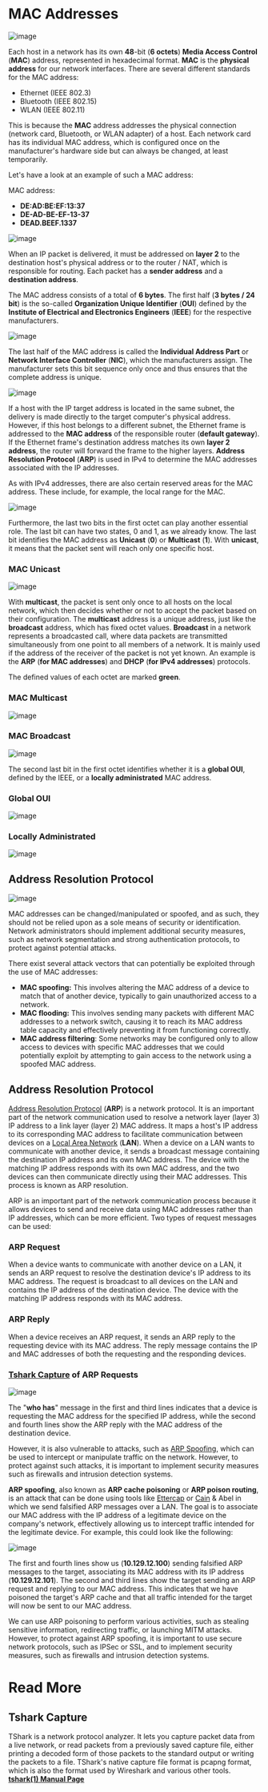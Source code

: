 # MAC Addresses

![image](https://github.com/user-attachments/assets/32196890-25f6-4436-b21f-eadcd81cd7b7)

Each host in a network has its own **48**-bit (**6 octets**) **Media Access Control** (**MAC**) address, represented in hexadecimal format. **MAC** is the **physical address** for our network interfaces. There are several different standards for the MAC address:

- Ethernet (IEEE 802.3)
- Bluetooth (IEEE 802.15)
- WLAN (IEEE 802.11)

This is because the **MAC** address addresses the physical connection (network card, Bluetooth, or WLAN adapter) of a host. Each network card has its individual MAC address, which is configured once on the manufacturer's hardware side but can always be changed, at least temporarily.

Let's have a look at an example of such a MAC address:

MAC address:

- **DE:AD:BE:EF:13:37**
- **DE-AD-BE-EF-13-37**
- **DEAD.BEEF.1337**

![image](https://github.com/user-attachments/assets/528a32b8-1288-46a5-bc7d-a15860fe8cdd)

When an IP packet is delivered, it must be addressed on **layer 2** to the destination host's physical address or to the router / NAT, which is responsible for routing. Each packet has a **sender address** and a **destination address**.

The MAC address consists of a total of **6 bytes**. The first half (**3 bytes / 24 bit**) is the so-called **Organization Unique Identifier** (**OUI**) defined by the **Institute of Electrical and Electronics Engineers** (**IEEE**) for the respective manufacturers.

![image](https://github.com/user-attachments/assets/7977ec4d-ff60-4e31-b03c-1ee1da97e1b3)

The last half of the MAC address is called the **Individual Address Part** or **Network Interface Controller** (**NIC**), which the manufacturers assign. The manufacturer sets this bit sequence only once and thus ensures that the complete address is unique.

![image](https://github.com/user-attachments/assets/99d63759-5c15-4b58-8f23-f7129d6a8c85)

If a host with the IP target address is located in the same subnet, the delivery is made directly to the target computer's physical address. However, if this host belongs to a different subnet, the Ethernet frame is addressed to the **MAC address** of the responsible router (**default gateway**). If the Ethernet frame's destination address matches its own **layer 2 address**, the router will forward the frame to the higher layers. **Address Resolution Protocol** (**ARP**) is used in IPv4 to determine the MAC addresses associated with the IP addresses.

As with IPv4 addresses, there are also certain reserved areas for the MAC address. These include, for example, the local range for the MAC.

![image](https://github.com/user-attachments/assets/a03ea1af-7bb4-415f-831c-39bcd9605b53)

Furthermore, the last two bits in the first octet can play another essential role. The last bit can have two states, 0 and 1, as we already know. The last bit identifies the MAC address as **Unicast** (**0**) or **Multicast** (**1**). With **unicast**, it means that the packet sent will reach only one specific host.

### MAC Unicast

![image](https://github.com/user-attachments/assets/cff5b6e2-fbd3-42b1-9f0b-e52a8e1e2d52)

With **multicast**, the packet is sent only once to all hosts on the local network, which then decides whether or not to accept the packet based on their configuration. The **multicast** address is a unique address, just like the **broadcast** address, which has fixed octet values. **Broadcast** in a network represents a broadcasted call, where data packets are transmitted simultaneously from one point to all members of a network. It is mainly used if the address of the receiver of the packet is not yet known. An example is the **ARP** (**for MAC addresses**) and **DHCP** (**for IPv4 addresses**) protocols.

The defined values of each octet are marked **green**.

### MAC Multicast

![image](https://github.com/user-attachments/assets/c0525292-e6e0-4385-803b-ce551aa78189)

### MAC Broadcast

![image](https://github.com/user-attachments/assets/92b918d3-3268-4701-af08-4ad9ec97e077)

The second last bit in the first octet identifies whether it is a **global OUI**, defined by the IEEE, or a **locally administrated** MAC address.

### Global OUI

![image](https://github.com/user-attachments/assets/559c07ef-1e8c-421f-a281-e1a6256407dd)

### Locally Administrated

![image](https://github.com/user-attachments/assets/d14cb089-d689-47df-9b87-868f21dddce1)

## Address Resolution Protocol

![image](https://www.networkacademy.io/sites/default/files/inline-images/how-arp-works.gif)

MAC addresses can be changed/manipulated or spoofed, and as such, they should not be relied upon as a sole means of security or identification. Network administrators should implement additional security measures, such as network segmentation and strong authentication protocols, to protect against potential attacks.

There exist several attack vectors that can potentially be exploited through the use of MAC addresses:

- **MAC spoofing:** This involves altering the MAC address of a device to match that of another device, typically to gain unauthorized access to a network.
- **MAC flooding:** This involves sending many packets with different MAC addresses to a network switch, causing it to reach its MAC address table capacity and effectively preventing it from functioning correctly.
- **MAC address filtering**: Some networks may be configured only to allow access to devices with specific MAC addresses that we could potentially exploit by attempting to gain access to the network using a spoofed MAC address.

## Address Resolution Protocol

[Address Resolution Protocol](https://en.wikipedia.org/wiki/Address_Resolution_Protocol) (**ARP**) is a network protocol. It is an important part of the network communication used to resolve a network layer (layer 3) IP address to a link layer (layer 2) MAC address. It maps a host's IP address to its corresponding MAC address to facilitate communication between devices on a [Local Area Network](https://en.wikipedia.org/wiki/Local_area_network) (**LAN**). When a device on a LAN wants to communicate with another device, it sends a broadcast message containing the destination IP address and its own MAC address. The device with the matching IP address responds with its own MAC address, and the two devices can then communicate directly using their MAC addresses. This process is known as ARP resolution.

ARP is an important part of the network communication process because it allows devices to send and receive data using MAC addresses rather than IP addresses, which can be more efficient. Two types of request messages can be used:

### ARP Request

When a device wants to communicate with another device on a LAN, it sends an ARP request to resolve the destination device's IP address to its MAC address. The request is broadcast to all devices on the LAN and contains the IP address of the destination device. The device with the matching IP address responds with its MAC address.

### ARP Reply

When a device receives an ARP request, it sends an ARP reply to the requesting device with its MAC address. The reply message contains the IP and MAC addresses of both the requesting and the responding devices.

### [Tshark Capture](#Tshark-Capture) of ARP Requests

![image](https://github.com/user-attachments/assets/0da980e3-2ba3-40bb-bd02-c9330aa6b0dc)

The "**who has**" message in the first and third lines indicates that a device is requesting the MAC address for the specified IP address, while the second and fourth lines show the ARP reply with the MAC address of the destination device.

However, it is also vulnerable to attacks, such as [ARP Spoofing](https://en.wikipedia.org/wiki/ARP_spoofing), which can be used to intercept or manipulate traffic on the network. However, to protect against such attacks, it is important to implement security measures such as firewalls and intrusion detection systems.

**ARP spoofing**, also known as **ARP cache poisoning** or **ARP poison routing**, is an attack that can be done using tools like [Ettercap](https://github.com/Ettercap/ettercap) or [Cain](https://github.com/xchwarze/Cain) & Abel in which we send falsified ARP messages over a LAN. The goal is to associate our MAC address with the IP address of a legitimate device on the company's network, effectively allowing us to intercept traffic intended for the legitimate device. For example, this could look like the following:

![image](https://github.com/user-attachments/assets/242b6178-5ecd-405b-9994-b55bcad7a5ae)

The first and fourth lines show us (**10.129.12.100**) sending falsified ARP messages to the target, associating its MAC address with its IP address (**10.129.12.101**). The second and third lines show the target sending an ARP request and replying to our MAC address. This indicates that we have poisoned the target's ARP cache and that all traffic intended for the target will now be sent to our MAC address.

We can use ARP poisoning to perform various activities, such as stealing sensitive information, redirecting traffic, or launching MITM attacks. However, to protect against ARP spoofing, it is important to use secure network protocols, such as IPSec or SSL, and to implement security measures, such as firewalls and intrusion detection systems.


# Read More

## Tshark Capture

TShark is a network protocol analyzer. It lets you capture packet data from a live network, or read packets from a previously saved capture file, either printing a decoded form of those packets to the standard output or writing the packets to a file. TShark's native capture file format is pcapng format, which is also the format used by Wireshark and various other tools. 
**[tshark(1) Manual Page](https://www.wireshark.org/docs/man-pages/tshark.html)**
